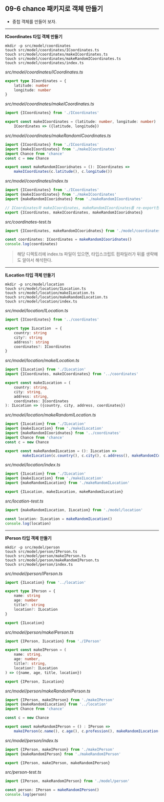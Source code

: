 ## 09-6 chance 패키지로 객체 만들기

- 중첩 객체를 만들어 보자.

***

__ICoordinates 타입 객체 만들기__

    mkdir -p src/model/coordinates
    touch src/model/coordinates/ICoordinates.ts
    touch src/model/coordinates/makeICoordinates.ts
    touch src/model/coordinates/makeRandomICoordinates.ts
    touch src/model/coordinates/index.ts
    
_src/model/coordinates/ICoordinates.ts_

```typeScript
export type ICoordinates = {
    latitude: number
    longitude: number
}
```

_src/model/coordinates/makeICoordinates.ts_

```typeScript
import {ICoordinates} from './ICoordinates'

export const makeICoordinates = (latitude: number, longitude: number) : 
    ICoordinates => ({latitude, longitude})
```

_src/model/coordinates/makeRandomICoordinates.ts_

```typeScript
import {ICoordinates} from './ICoordinates'
import {makeICoordinates} from './makeICoordinates'
import Chance from 'chance'
const c = new Chance

export const makeRandomICooridnates = (): ICoordinates => 
    makeICoordinates(c.latitude(), c.longitude())
```

_src/model/coordinates/index.ts_

```typeScript
import {ICoordinates} from './ICoordinates'
import {makeICoordinates} from './makeICoordinates'
import {makeRandomICooridnates} from './makeRandomICoordinates'

// ICoordinates와 makeICoordinates, makeRandomICoordinates를 re-export한다
export {ICoordinates, makeICoordinates, makeRandomICooridnates}
```

_src/coordinates-test.ts_

```typeScript
import {ICoordinates, makeRandomICooridnates} from './model/coordinates'

const coordinates: ICoordinates = makeRandomICooridnates()
console.log(coordinates)
```
> 해당 디렉토리에 index.ts 파일이 있으면, 타입스크립트 컴파일러가 뒤를 생략해도 알아서 해석한다.


***


__ILocation 타입 객체 만들기__

    mkdir -p src/model/location
    touch src/model/location/ILocation.ts
    touch src/model/location/makeILocation.ts
    touch src/model/location/makeRandomILocation.ts
    touch src/model/location/index.ts
    

_src/model/location/ILocation.ts_

```typeScript
import {ICoordinates} from '../coordinates'

export type ILocation  = {
    country: string
    city?: string
    address?: string
    coordinates?: ICoordinates
}
```

_src/model/location/makeILocation.ts_

```typeScript
import {ILocation} from './ILocation'
import {ICoordinates, makeICoordinates} from '../coordinates'

export const makeILocation = (
    country: string,
    city: string,
    address: string,
    coordinates: ICoordinates
): ILocation => ({country, city, address, coordinates})
```

_src/model/location/makeRandomILocation.ts_

```typeScript
import {ILocation} from './ILocation'
import {makeILocation} from './makeILocation'
import {makeRandomICooridnates} from '../coordinates'
import Chance from 'chance'
const c = new Chance

export const makeRandomILocation = (): ILocation =>
        makeILocation(c.country(), c.city(), c.address(), makeRandomICooridnates())
```

_src/model/location/index.ts_

```typeScript
import {ILocation} from './ILocation'
import {makeILocation} from './makeILocation'
import {makeRandomILocation} from './makeRandomILocation'

export {ILocation, makeILocation, makeRandomILocation}
```

_src/location-test.ts_

```typeScript
import {makeRandomILocation, ILocation} from './model/location'

const location: ILocation = makeRandomILocation()
console.log(location)
```


***


__IPerson 타입 객체 만들기__

    mkdir -p src/model/person
    touch src/model/person/IPerson.ts
    touch src/model/person/makeIPerson.ts
    touch src/model/person/makeRandomIPerson.ts
    touch src/model/person/index.ts
    
_src/model/person/IPerson.ts_

```typeScript
import {ILocation} from '../location'

export type IPerson = {
    name: string
    age: number
    title?: string
    location?: ILocation
}

export {ILocation}
```

_src/model/person/makeIPerson.ts_

```typeScript
import {IPerson, ILocation} from './IPerson'

export const makeIPerson = (
    name: string,
    age: number,
    title?: string,
    location?: ILocation
) => ({name, age, title, location})

export {IPerson, ILocation}
```

_src/model/person/makeRandomIPerson.ts_ 

```typeScript
import {IPerson, makeIPerson} from './makeIPerson'
import {makeRandomILocation} from '../location'
import Chance from 'chance'

const c = new Chance

export const makeRandomIPerson = () : IPerson =>
    makeIPerson(c.name(), c.age(), c.profession(), makeRandomILocation())
```

_src/model/person/index.ts_

```typeScript
import {IPerson, makeIPerson} from './makeIPerson'
import {makeRandomIPerson} from './makeRandomIPerson'

export {IPerson, makeIPerson, makeRandomIPerson}
```

_src/person-test.ts_

```typeScript
import {IPerson, makeRandomIPerson} from './model/person'

const person: IPerson = makeRandomIPerson()
console.log(person)
```
